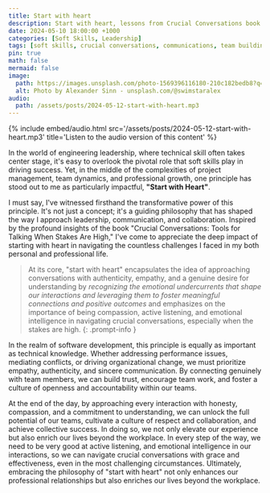 ```yaml
---
title: Start with heart
description: Start with heart, lessons from Crucial Conversations book
date: 2024-05-10 18:00:00 +1000
categories: [Soft Skills, Leadership]
tags: [soft skills, crucial conversations, communications, team building, leadership]
pin: true
math: false
mermaid: false
image:
  path: https://images.unsplash.com/photo-1569396116180-210c182bedb8?q=80&w=6024&auto=format&fit=crop&ixlib=rb-4.0.3&ixid=M3wxMjA3fDB8MHxwaG90by1wYWdlfHx8fGVufDB8fHx8fA%3D%3D
  alt: Photo by Alexander Sinn - unsplash.com/@swimstaralex
audio:
  path: /assets/posts/2024-05-12-start-with-heart.mp3
---
```


{% include embed/audio.html src='/assets/posts/2024-05-12-start-with-heart.mp3' title='Listen to the audio version of this content' %}

In the world of engineering leadership, where technical skill often takes center stage, it's easy to overlook the pivotal role that soft skills play in driving success. Yet, in the middle of the complexities of project management, team dynamics, and professional growth, one principle has stood out to me as particularly impactful, **"Start with Heart"**.

I must say, I've witnessed firsthand the transformative power of this principle. It's not just a concept; it's a guiding philosophy that has shaped the way I approach leadership, communication, and collaboration. Inspired by the profound insights of the book "Crucial Conversations: Tools for Talking When Stakes Are High," I've come to appreciate the deep impact of starting with heart in navigating the countless challenges I faced in my both personal and professional life.

> At its core, "start with heart" encapsulates the idea of approaching conversations with authenticity, empathy, and a genuine desire for understanding by _recognizing the emotional undercurrents that shape our interactions and leveraging them to foster meaningful connections and positive outcomes_ and emphasizes on the importance of being compassion, active listening, and emotional intelligence in navigating crucial conversations, especially when the stakes are high.
{: .prompt-info }


In the realm of software development, this principle is equally as important as technical knowledge. Whether addressing performance issues, mediating conflicts, or driving organizational change, we must prioritize empathy, authenticity, and sincere communication. By connecting genuinely with team members, we can build trust, encourage team work, and foster a culture of openness and accountability within our teams.

At the end of the day, by approaching every interaction with honesty, compassion, and a commitment to understanding, we can unlock the full potential of our teams, cultivate a culture of respect and collaboration, and achieve collective success. In doing so, we not only elevate our experience but also enrich our lives beyond the workplace. In every step of the way, we need to be very good at active listening, and emotional intelligence in our interactions, so we can navigate crucial conversations with grace and effectiveness, even in the most challenging circumstances. Ultimately, embracing the philosophy of "start with heart" not only enhances our professional relationships but also enriches our lives beyond the workplace.
